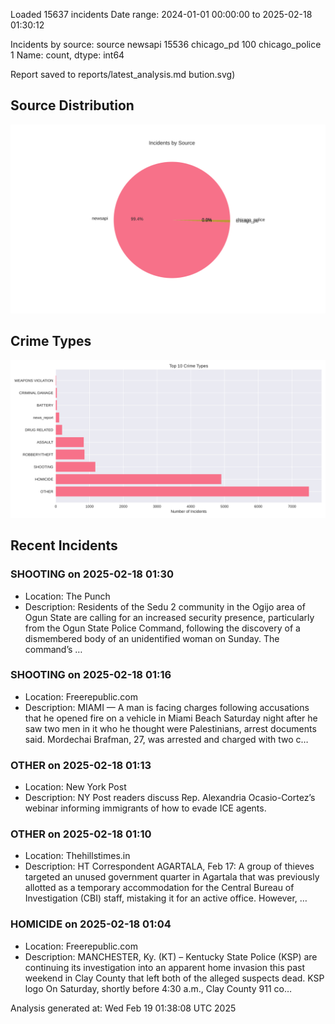 
Loaded 15637 incidents
Date range: 2024-01-01 00:00:00 to 2025-02-18 01:30:12

Incidents by source:
source
newsapi           15536
chicago_pd          100
chicago_police        1
Name: count, dtype: int64

Report saved to reports/latest_analysis.md
bution.svg)

## Source Distribution
![Source Distribution](images/source_distribution.svg)

## Crime Types
![Crime Types](images/crime_types.svg)

## Recent Incidents

### SHOOTING on 2025-02-18 01:30
- Location: The Punch
- Description: Residents of the Sedu 2 community in the Ogijo area of Ogun State are calling for an increased security presence, particularly from the Ogun State Police Command, following the discovery of a dismembered body of an unidentified woman on Sunday. The command’s …


### SHOOTING on 2025-02-18 01:16
- Location: Freerepublic.com
- Description: MIAMI — A man is facing charges following accusations that he opened fire on a vehicle in Miami Beach Saturday night after he saw two men in it who he thought were Palestinians, arrest documents said. Mordechai Brafman, 27, was arrested and charged with two c…


### OTHER on 2025-02-18 01:13
- Location: New York Post
- Description: NY Post readers discuss Rep. Alexandria Ocasio-Cortez’s webinar informing immigrants of how to evade ICE agents.


### OTHER on 2025-02-18 01:10
- Location: Thehillstimes.in
- Description: HT Correspondent AGARTALA, Feb 17: A group of thieves targeted an unused government quarter in Agartala that was previously allotted as a temporary accommodation for the Central Bureau of Investigation (CBI) staff, mistaking it for an active office. However, …


### HOMICIDE on 2025-02-18 01:04
- Location: Freerepublic.com
- Description: MANCHESTER, Ky. (KT) – Kentucky State Police (KSP) are continuing its investigation into an apparent home invasion this past weekend in Clay County that left both of the alleged suspects dead. KSP logo On Saturday, shortly before 4:30 a.m., Clay County 911 co…

Analysis generated at: Wed Feb 19 01:38:08 UTC 2025

